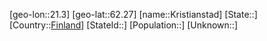 ﻿---
location: [62.27,21.3]
type: City
tags:
- geo/City


SpocWebEntityId: 31649
isDeleted: false
confidential: public

---
[geo-lon::21.3]
[geo-lat::62.27]
[name::Kristianstad]
[State::]
[Country::[Finland](geo/Continent/Europe/Finland.md)]
[StateId::]
[Population::]
[Unknown::]

